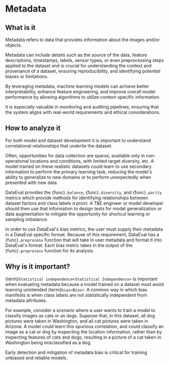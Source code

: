 # Metadata

## What is it

Metadata refers to data that provides information about the images and/or
objects.

Metadata can include details such as the source of the data, feature
descriptions, timestamps, labels, sensor types, or even preprocessing steps
applied to the dataset and is crucial for understanding the context and
provenance of a dataset, ensuring reproducibility, and identifying potential
biases or limitations.

By leveraging metadata, machine learning models can achieve better
interpretability, enhance feature engineering, and improve overall model
performance by allowing algorithms to utilize context-specific information.

It is especially valuable in monitoring and auditing pipelines, ensuring that
the system aligns with real-world requirements and ethical considerations.

## How to analyze it

For both model and dataset development it is important to understand
correlational relationships that underlie the dataset.

Often, opportunities for data collection are sparse, available only in
non-operational locations and conditions, with limited target diversity, etc.
A model trained on these realistic datasets could learn to use secondary
information to perform the primary learning task, reducing the model's
ability to generalize to new domains or to perform unexpectedly when presented
with new data.

DataEval provides the {func}`.balance`, {func}`.diversity`, and {func}`.parity`
metrics which provide methods for identifying relationships between dataset
factors and class labels _a priori_. A T&E engineer or model developer should
then use that information to design tests for model generalization or data
augmentation to mitigate the opportunity for shortcut learning or sampling
imbalance.

In order to use DataEval's bias metrics, the user must supply their metadata in
a DataEval specific format. Because of this requirement, DataEval has a
{func}`.preprocess` function that will take in user metadata and format it into
DataEval's format. Each bias metric takes in the output of the
{func}`.preprocess` function for its analysis.

## Why is it important?

{term}`Statistical independence<Statistical Independence>` is important when
evaluating metadata because a model trained on a dataset must avoid learning
unintended {term}`bias<Bias>`. A common way in which bias manifests is when
class labels are not statistically independent from metadata attributes.

For example, consider a scenario where a user wants to train a model to
classify images as cats or as dogs. Suppose that, in this dataset, all dog
pictures were taken in Washington, and all cat pictures were taken in Arizona.
A model could learn this spurious correlation, and could classify an image as a
cat or dog by inspecting the location information, rather than by inspecting
features of cats and dogs, resulting in a picture of a cat taken in Washington
being misclassified as a dog.

Early detection and mitigation of metadata bias is critical for training
unbiased and reliable models.
